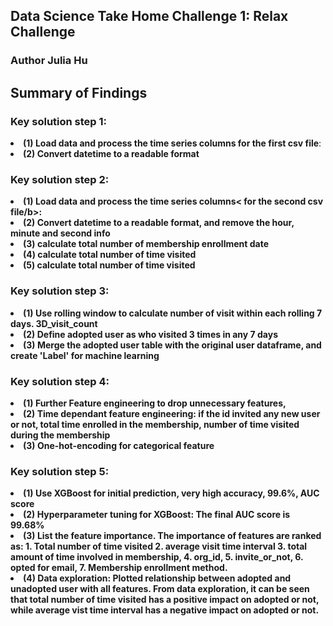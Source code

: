 ## Data Science Take Home Challenge 1: Relax Challenge

### Author Julia Hu
## Summary of Findings 

### Key solution step 1:

  <li> <b>(1) Load data and process the time series columns for the first csv file</b>: 
  <li> <b>(2) Convert datetime to a readable format

### Key solution step 2:

  <li> <b>(1) Load data and process the time series columns< for the second csv file/b>: 
  <li> <b>(2) Convert datetime to a readable format, and remove the hour, minute and second info
  <li> <b>(3) calculate total number of membership enrollment date
  <li> <b>(4) calculate total number of time visited
  <li> <b>(5) calculate total number of time visited
    
### Key solution step 3: 

 <li> <b>(1) Use rolling window to calculate number of visit within each rolling 7 days. 3D_visit_count
 <li> <b>(2) Define adopted user as who visited 3 times in any 7 days
 <li> <b>(3) Merge the adopted user table with the original user dataframe, and create 'Label' for machine learning
    
### Key solution step 4:

 <li> <b>(1) Further Feature engineering to drop unnecessary features, 
 <li> <b>(2) Time dependant feature engineering: if the id invited any new user or not, total time enrolled in the membership, number of time visited during the membership
 <li> <b>(3) One-hot-encoding for categorical feature

### Key solution step 5:
 <li> <b>(1) Use XGBoost for initial prediction, very high accuracy, 99.6%, AUC score
 <li> <b>(2) Hyperparameter tuning for XGBoost: The final AUC score is 99.68%
 <li> <b>(3) List the feature importance. The importance of features are ranked as: 1. Total number of time visited 2. average visit time interval 3. total amount of time involved in membership, 4. org_id, 5. invite_or_not, 6. opted for email, 7. Membership enrollment method.
 <li> <b>(4) Data exploration: Plotted relationship between adopted and unadopted user with all features. From data exploration, it can be seen that total number of time visited has a positive impact on adopted or not, while average vist time interval has a negative impact on adopted or not. 
